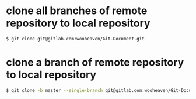 # clone all branches of remote repository to local repository
```bash
$ git clone git@gitlab.com:wooheaven/Git-Document.git
```

# clone a branch of remote repository to local repository
```bash
$ git clone -b master --single-branch git@gitlab.com:wooheaven/Git-Document.git
```
